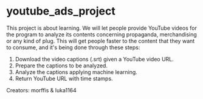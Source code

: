 # youtube_ads_project

This project is about learning. We will let people provide YouTube videos for the program to analyze its contents concerning propaganda, merchandising or any kind of plug. This will get people faster to the content that they want to consume, and it's being done through these steps:

1. Download the video captions (.srt) given a YouTube video URL.
2. Prepare the captions to be analyzed. 
3. Analyze the captions applying machine learning.
4. Return YouTube URL with time stamps.

Creators: morffis & luka1164

